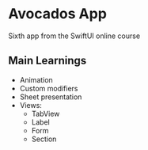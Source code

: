 # Avocados App

Sixth app from the SwiftUI online course

## Main Learnings

- Animation
- Custom modifiers
- Sheet presentation
- Views:
  - TabView
  - Label
  - Form
  - Section
